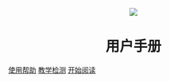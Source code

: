 <p  align="center">  
<img src="https://s4.aconvert.com/convert/p3r68-cdx67/an7mp-cl4y2.svg" >
</p>

<h1 align="center">用户手册</h1>


[使用帮助](https://www.cnblogs.com/wanghai0666/tag/%E4%BD%BF%E7%94%A8%E5%B8%AE%E5%8A%A9/)
[教学检测](https://www.cnblogs.com/wanghai0666/tag/%E6%95%99%E5%AD%A6%E6%A3%80%E6%B5%8B/)
[开始阅读](#quick-start)



